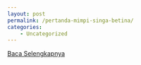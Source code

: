 ```yaml
---
layout: post
permalink: /pertanda-mimpi-singa-betina/
categories:
    - Uncategorized
---
```


[Baca Selengkapnya](/08)